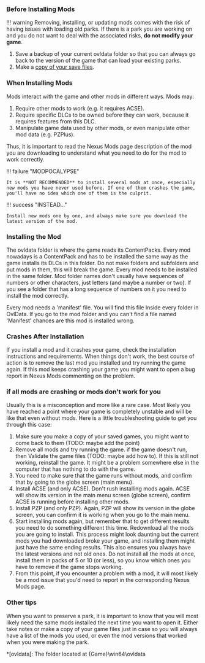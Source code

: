 ### Before Installing Mods

!!! warning 
    Removing, installing, or updating mods comes with the risk of having issues with loading old parks. If there is a park you are working on and you do not want to deal with the associated risks, **do not modify your game**.

1. Save a backup of your current ovldata folder so that you can always go back to the version of the game that can load your existing parks.
2. Make a [copy of your save files](#).

### When Installing Mods

Mods interact with the game and other mods in different ways. Mods may:

1. Require other mods to work (e.g. it requires ACSE).
2. Require specific DLCs to be owned before they can work, because it requires features from this DLC.
3. Manipulate game data used by other mods, or even manipulate other mod data (e.g. PZPlus).

Thus, it is important to read the Nexus Mods page description of the mod you are downloading to understand what you need to do for the mod to work correctly.

!!! failure "MODPOCALYPSE"

    It is **NOT RECOMMENDED** to install several mods at once, especially new mods you have never used before. If one of them crashes the game, you'll have no idea which one of them is the culprit. 
    
!!! success "INSTEAD..." 

    Install new mods one by one, and always make sure you download the latest version of the mod.


### Installing the Mod

The ovldata folder is where the game reads its ContentPacks. Every mod nowadays is a ContentPack and has to be installed the same way as the game installs its DLCs in this folder. Do not make folders and subfolders and put mods in them, this will break the game. Every mod needs to be installed in the same folder. 
Mod folder names don't usually have sequences of numbers or other characters, just letters (and maybe a number or two). If you see a folder that has a long sequence of numbers on it you need to install the mod correctly.

Every mod needs a 'manifest' file. You will find this file Inside every folder in OvlData. If you go to the mod folder and you can't find a file named 'Manifest' chances are this mod is installed wrong.

### Crashes After Installation

If you install a mod and it crashes your game, check the installation instructions and requirements. 
When things don't work, the best course of action is to remove the last mod you installed and try running the game again. If this mod keeps crashing your game you might want to open a bug report in Nexus Mods commenting on the problem.

### if all mods are crashing or mods don't work for you

Usually this is a misconception and more like a rare case. Most likely you have reached a point where your game is completely unstable and will be like that even without mods. Here is a little troubleshooting guide to get you through this case:

1. Make sure you make a copy of your saved games, you might want to come back to them (TODO: maybe add the point)
2. Remove all mods and try running the game. if the game doesn't run, then Validate the game files (TODO: maybe add how to). If this is still not working, reinstall the game. It might be a problem somewhere else in the computer that has nothing to do with the game.
3. You need to make sure that the game runs without mods, and confirm that by going to the globe screen (main menu).
4. Install ACSE (and only ACSE). Don't rush installing mods again. ACSE will show its version in the main menu screen (globe screen), confirm ACSE is running before installing other mods.
5. Install PZP (and only PZP). Again, PZP will show its version in the globe screen, you can confirm it is working when you go to the main menu.
6. Start installing mods again, but remember that to get different results you need to do something different this time. Redownload all the mods you are going to install. This process might look daunting but the current mods you had downloaded broke your game, and installing them might just have the same ending results. This also ensures you always have the latest versions and not old ones. Do not install all the mods at once, install them in packs of 5 or 10 (or less), so you know which ones you have to remove if the game stops working.
7. From this point, if you encounter a problem with a mod, it will most likely be a mod issue that you'd need to report in the corresponding Nexus Mods page.

### Other tips

When you want to preserve a park, it is important to know that you will most likely need the same mods installed the next time you want to open it. Either take notes or make a copy of your game files just in case so you will always have a list of the mods you used, or even the mod versions that worked when you were making the park.

*[ovldata]: The folder located at {Game}\win64\ovldata

